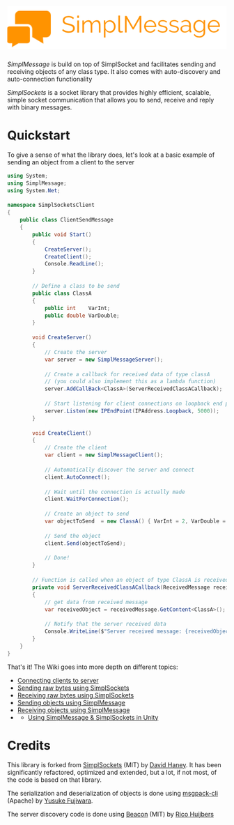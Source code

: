 ![logo](SimplMessage.png)
===========

*SimplMessage* is build on top of SimplSocket and facilitates sending and receiving objects of any class type. It also comes with auto-discovery and auto-connection functionality 

*SimplSockets* is a socket library that provides highly efficient, scalable, simple socket communication that allows you to send, receive and reply with binary messages.


Quickstart
===========

To give a sense of what the library does, let's look at a basic example of sending an object from a client to the server

```csharp
using System;
using SimplMessage;
using System.Net;

namespace SimplSocketsClient
{
    public class ClientSendMessage
    {
        public void Start()
        {
            CreateServer();
            CreateClient();
            Console.ReadLine();            
        }

        // Define a class to be send
        public class ClassA
        {
            public int    VarInt;
            public double VarDouble;
        }
   
        void CreateServer()
        {
            // Create the server
            var server = new SimplMessageServer();

            // Create a callback for received data of type classA
            // (you could also implement this as a lambda function)
            server.AddCallBack<ClassA>(ServerReceivedClassACallback);            

            // Start listening for client connections on loopback end point
            server.Listen(new IPEndPoint(IPAddress.Loopback, 5000));
        }

        void CreateClient()
        {
            // Create the client
            var client = new SimplMessageClient();

            // Automatically discover the server and connect
            client.AutoConnect();

            // Wait until the connection is actually made
            client.WaitForConnection();

            // Create an object to send
            var objectToSend  = new ClassA() { VarInt = 2, VarDouble = 2.5 };

            // Send the object
            client.Send(objectToSend);
            
            // Done!
        }

        // Function is called when an object of type ClassA is received 
        private void ServerReceivedClassACallback(ReceivedMessage receivedMessage)
        {
            // get data from received message
            var receivedObject = receivedMessage.GetContent<ClassA>();

            // Notify that the server received data
            Console.WriteLine($"Server received message: {receivedObject.VarDouble}, {receivedObject.VarInt}");
        }
    }
}
```

That's it! The Wiki goes into more depth on different topics:
* [Connecting clients to server](../../wiki/Connecting) 
* [Sending raw bytes using SimplSockets](../../wiki/Sending-bytes) 
* [Receiving raw bytes using SimplSockets](../../wiki/Receiving-bytes) 
* [Sending objects using SimplMessage](../../wiki/Sending-objects) 
* [Receiving objects using SimplMessage](../../wiki/Receiving-objects) 
* * [Using SimplMessage & SimplSockets in Unity](../../wiki/Unity-3D-support) 

Credits
===========

This library is forked from [SimplSockets](https://github.com/haneytron/simplsockets) (MIT) by [David Haney](https://github.com/haneytron). It has been significantly refactored, optimized and extended, but a lot, if not most, of the code is based on that library. 

The serialization and deserialization of objects is done using [msgpack-cli](https://github.com/msgpack/msgpack-cli) (Apache) by [Yusuke Fujiwara](https://github.com/yfakariya).

The server discovery code is done using [Beacon](https://github.com/rix0rrr/beacon) (MIT) by [Rico Huijbers](https://github.com/rix0rrr)




